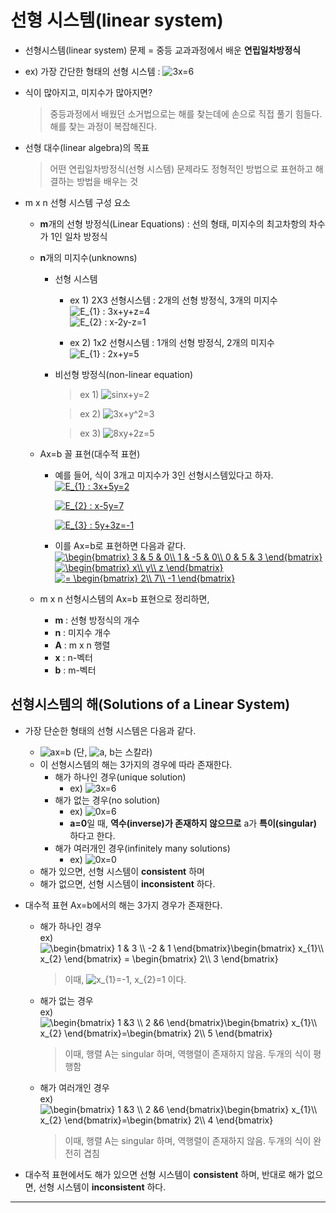 # 선형 시스템(linear system)
+ 선형시스템(linear system) 문제 = 중등 교과과정에서 배운 __연립일차방정식__
+ ex) 가장 간단한 형태의 선형 시스템 : <img src="https://latex.codecogs.com/gif.latex?3x=6" title="3x=6" />   
+ 식이 많아지고, 미지수가 많아지면?
   > 중등과정에서 배웠던 소거법으로는 해를 찾는데에 손으로 직접 풀기 힘들다.   
   > 해를 찾는 과정이 복잡해진다.
   
+ 선형 대수(linear algebra)의 목표
   > 어떤 연립일차방정식(선형 시스템) 문제라도 정형적인 방법으로 표현하고 해결하는 방법을 배우는 것

+ m x n 선형 시스템 구성 요소
   + **m**개의 선형 방정식(Linear Equations) : 선의 형태, 미지수의 최고차항의 차수가 1인 일차 방정식
   + **n**개의 미지수(unknowns)
      + 선형 시스템
         + ex 1) 2X3 선형시스템 : 2개의 선형 방정식, 3개의 미지수   
           <img src="https://latex.codecogs.com/gif.latex?E_{1}&space;:&space;3x&plus;y&plus;z=4" title="E_{1} : 3x+y+z=4" />   
           <img src="https://latex.codecogs.com/gif.latex?E_{2}&space;:&space;x-2y-z=1" title="E_{2} : x-2y-z=1" />
           
         + ex 2) 1x2 선형시스템 : 1개의 선형 방정식, 2개의 미지수   
           <img src="https://latex.codecogs.com/gif.latex?E_{1}&space;:&space;2x&plus;y=5" title="E_{1} : 2x+y=5" />   
           
      + 비선형 방정식(non-linear equation)
         > ex 1) <img src="https://latex.codecogs.com/gif.latex?sinx&plus;y=2" title="sinx+y=2" />  
         
         > ex 2) <img src="https://latex.codecogs.com/gif.latex?3x&plus;y^2=3" title="3x+y^2=3" />      
         
         > ex 3) <img src="https://latex.codecogs.com/gif.latex?8xy&plus;2z=5" title="8xy+2z=5" />      
         
   + Ax=b 꼴 표현(대수적 표현)
      + 예를 들어, 식이 3개고 미지수가 3인 선형시스템있다고 하자.  
         <a href="https://www.codecogs.com/eqnedit.php?latex=E_{1}&space;:&space;3x&plus;5y=2" target="_blank"><img src="https://latex.codecogs.com/gif.latex?E_{1}&space;:&space;3x&plus;5y=2" title="E_{1} : 3x+5y=2" /></a>    
         
         <a href="https://www.codecogs.com/eqnedit.php?latex=E_{2}&space;:&space;x-5y=7" target="_blank"><img src="https://latex.codecogs.com/gif.latex?E_{2}&space;:&space;x-5y=7" title="E_{2} : x-5y=7" /></a>   
         
         <a href="https://www.codecogs.com/eqnedit.php?latex=E_{3}&space;:&space;5y&plus;3z=-1" target="_blank"><img src="https://latex.codecogs.com/gif.latex?E_{3}&space;:&space;5y&plus;3z=-1" title="E_{3} : 5y+3z=-1" /></a>       
         
      + 이를 Ax=b로 표현하면 다음과 같다.   
         <a href="https://www.codecogs.com/eqnedit.php?latex=\begin{bmatrix}&space;3&space;&&space;5&space;&&space;0\\&space;1&space;&&space;-5&space;&&space;0\\&space;0&space;&&space;5&space;&&space;3&space;\end{bmatrix}" target="_blank"><img src="https://latex.codecogs.com/gif.latex?\begin{bmatrix}&space;3&space;&&space;5&space;&&space;0\\&space;1&space;&&space;-5&space;&&space;0\\&space;0&space;&&space;5&space;&&space;3&space;\end{bmatrix}" title="\begin{bmatrix} 3 & 5 & 0\\ 1 & -5 & 0\\ 0 & 5 & 3 \end{bmatrix}" /></a> <a href="https://www.codecogs.com/eqnedit.php?latex=\begin{bmatrix}&space;x\\&space;y\\&space;z&space;\end{bmatrix}" target="_blank"><img src="https://latex.codecogs.com/gif.latex?\begin{bmatrix}&space;x\\&space;y\\&space;z&space;\end{bmatrix}" title="\begin{bmatrix} x\\ y\\ z \end{bmatrix}" /></a> <a href="https://www.codecogs.com/eqnedit.php?latex==&space;\begin{bmatrix}&space;2\\&space;4\\&space;-1&space;\end{bmatrix}" target="_blank"><img src="https://latex.codecogs.com/gif.latex?=&space;\begin{bmatrix}&space;2\\&space;7\\&space;-1&space;\end{bmatrix}" title="= \begin{bmatrix} 2\\ 7\\ -1 \end{bmatrix}" /></a>   
   + m x n 선형시스템의 Ax=b 표현으로 정리하면,
      + **m** : 선형 방정식의 개수
      + **n** : 미지수 개수
      + **A** : m x n 행렬
      + **x** : n-벡터
      + **b** : m-벡터
            
## 선형시스템의 해(Solutions of a Linear System)
+ 가장 단순한 형태의 선형 시스템은 다음과 같다.   
   + <img src="https://latex.codecogs.com/gif.latex?ax=b" title="ax=b" /> (단, <img src="https://latex.codecogs.com/gif.latex?a,&space;b" title="a, b" />는 스칼라)   
   + 이 선형시스템의 해는 3가지의 경우에 따라 존재한다.
      + 해가 하나인 경우(unique solution)
         + ex) <img src="https://latex.codecogs.com/gif.latex?3x=6" title="3x=6" />   
      + 해가 없는 경우(no solution)
         + ex) <img src="https://latex.codecogs.com/gif.latex?0x=6" title="0x=6" />  
         + **a=0**일 때, **역수(inverse)가 존재하지 않으므로** a가 **특이(singular)** 하다고 한다.
      + 해가 여러개인 경우(infinitely many solutions)
         + ex) <img src="https://latex.codecogs.com/gif.latex?0x=0" title="0x=0" />   
   + 해가 있으면, 선형 시스템이 **consistent** 하며
   + 해가 없으면, 선형 시스템이 **inconsistent** 하다.

+ 대수적 표현 Ax=b에서의 해는 3가지 경우가 존재한다.
   + 해가 하나인 경우   
      ex) <img src="https://latex.codecogs.com/gif.latex?\begin{bmatrix}&space;1&space;&&space;3&space;\\&space;-2&space;&&space;1&space;\end{bmatrix}\begin{bmatrix}&space;x_{1}\\&space;x_{2}&space;\end{bmatrix}&space;=&space;\begin{bmatrix}&space;2\\&space;3&space;\end{bmatrix}" title="\begin{bmatrix} 1 & 3 \\ -2 & 1 \end{bmatrix}\begin{bmatrix} x_{1}\\ x_{2} \end{bmatrix} = \begin{bmatrix} 2\\ 3 \end{bmatrix}" />      
      > 이때, <img src="https://latex.codecogs.com/gif.latex?x_{1}=-1,&space;x_{2}=1" title="x_{1}=-1, x_{2}=1" /> 이다.   
      
   + 해가 없는 경우   
      ex) <img src="https://latex.codecogs.com/gif.latex?\begin{bmatrix}&space;1&space;&3&space;\\&space;2&space;&6&space;\end{bmatrix}\begin{bmatrix}&space;x_{1}\\&space;x_{2}&space;\end{bmatrix}=\begin{bmatrix}&space;2\\&space;5&space;\end{bmatrix}" title="\begin{bmatrix} 1 &3 \\ 2 &6 \end{bmatrix}\begin{bmatrix} x_{1}\\ x_{2} \end{bmatrix}=\begin{bmatrix} 2\\ 5 \end{bmatrix}" />
      > 이때, 행렬 A는 singular 하며, 역행렬이 존재하지 않음.
      > 두개의 식이 평행함
      
   + 해가 여러개인 경우   
      ex) <img src="https://latex.codecogs.com/gif.latex?\begin{bmatrix}&space;1&space;&3&space;\\&space;2&space;&6&space;\end{bmatrix}\begin{bmatrix}&space;x_{1}\\&space;x_{2}&space;\end{bmatrix}=\begin{bmatrix}&space;2\\&space;4&space;\end{bmatrix}" title="\begin{bmatrix} 1 &3 \\ 2 &6 \end{bmatrix}\begin{bmatrix} x_{1}\\ x_{2} \end{bmatrix}=\begin{bmatrix} 2\\ 4 \end{bmatrix}" />
      > 이때, 행렬 A는 singular 하며, 역행렬이 존재하지 않음.
      > 두개의 식이 완전히 겹침
      
+ 대수적 표현에서도 해가 있으면 선형 시스템이 **consistent** 하며, 반대로 해가 없으면, 선형 시스템이 **inconsistent** 하다.

---------------------------------------------------------------
